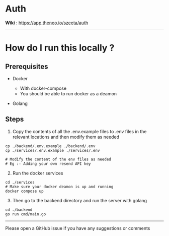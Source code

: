
# Auth

**Wiki** : https://app.theneo.io/szeeta/auth

----------

# How do I run this locally ?

## Prerequisites

- Docker
  - With docker-compose
  - You should be able to run docker as a deamon

- Golang

## Steps

1. Copy the contents of all the .env.example files to .env files in the relevant locations and then modify them as needed

```
cp ./backend/.env.example ./backend/.env
cp ./services/.env.example ./services/.env

# Modify the content of the env files as needed
# Eg :- Adding your own resend API key
```

2. Run the docker services

```
cd ./services
# Make sure your docker deamon is up and running
docker compose up
```

3. Then go to the backend directory and run the server with golang

```
cd ./backend
go run cmd/main.go
```
 
----------

Please open a GitHub issue if you have any suggestions or comments
